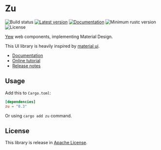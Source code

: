 
# Zu

![Build status](https://github.com/RustVis/zu/actions/workflows/rust.yml/badge.svg)
[![Latest version](https://img.shields.io/crates/v/zu.svg)](https://crates.io/crates/zu)
[![Documentation](https://docs.rs/zu/badge.svg)](https://docs.rs/zu)
![Minimum rustc version](https://img.shields.io/badge/rustc-1.56+-yellow.svg)
![License](https://img.shields.io/crates/l/zu.svg)

[Yew](https://yew.rs) web components, implementing Material Design.

This UI library is heavily inspired by [material ui](https://github.com/mui/material-ui).

- [Documentation](https://docs.rs/zu)
- [Online tutorial](https://zu.biofan.org)
- [Release notes](https://github.com/RustVis/zu/releases)

## Usage
Add this to `Cargo.toml`:
```toml
[dependencies]
zu = "0.3"
```

Or using `cargo add zu` command.

## License
This library is release in [Apache License](LICENSE).
